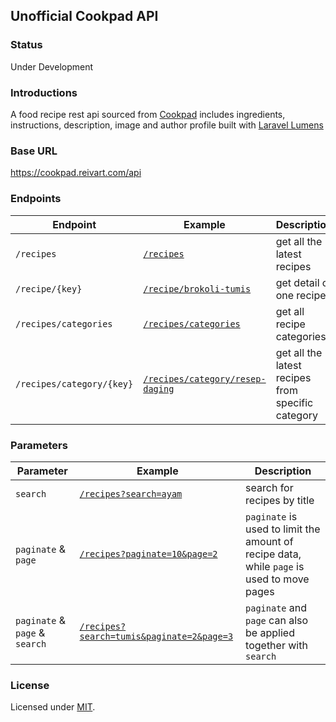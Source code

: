 ## Unofficial Cookpad API
### Status
Under Development
### Introductions
A food recipe rest api sourced from <a href="https://cookpad.com" target="_BLANK">Cookpad</a> includes ingredients, instructions, description, image and author profile built with <a href="https://lumen.laravel.com/" target="_BLANK">Laravel Lumens</a>
### Base URL
https://cookpad.reivart.com/api
### Endpoints
| Endpoint                  | Example                                                                                             | Description                                             |
| ------------------------- | --------------------------------------------------------------------------------------------------- | ------------------------------------------------------ |
| `/recipes`                | [`/recipes`](https://cookpad.reivart.com/api/recipes)                                               | get all the latest recipes                             |
| `/recipe/{key}`           | [`/recipe/brokoli-tumis`](https://cookpad.reivart.com/api/recipe/brokoli-tumis)                     | get detail of one recipe                               |
| `/recipes/categories`     | [`/recipes/categories`](https://cookpad.reivart.com/api/recipes/categories)                         | get all recipe categories                               |
| `/recipes/category/{key}` | [`/recipes/category/resep-daging`](https://cookpad.reivart.com/api/recipes/category/resep-daging)   | get all the latest recipes from specific category   |
### Parameters
| Parameter                      | Example                                                                                                             | Description                                                                                 |
| -------------------------------| ------------------------------------------------------------------------------------------------------------------- | ------------------------------------------------------------------------------------------- |
| `search`                       | [`/recipes?search=ayam`](https://cookpad.reivart.com/api/recipes?search=ayam)                                       | search for recipes by title                                                              |
| `paginate` & `page`            | [`/recipes?paginate=10&page=2`](https://cookpad.reivart.com/api/recipes?paginate=10&page=2)                         | `paginate` is used to limit the amount of recipe data, while `page` is used to move pages   |
| `paginate` & `page` & `search` | [`/recipes?search=tumis&paginate=2&page=3`](https://cookpad.reivart.com/api/recipes?search=tumis&paginate=2&page=3) | `paginate` and `page` can also be applied together with `search`                             |
### License
Licensed under [MIT](https://opensource.org/licenses/MIT).
